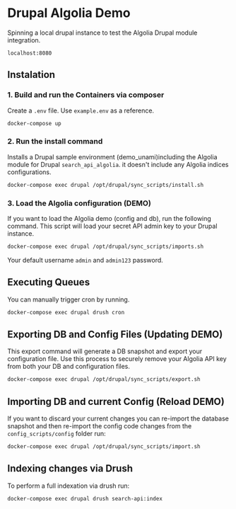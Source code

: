 # Drupal Algolia Demo
Spinning a local drupal instance to test the Algolia Drupal module integration.

`localhost:8080`

## Instalation
### 1. Build and run the Containers via composer
Create a `.env` file. Use `example.env` as a reference.
```sh
docker-compose up
```
### 2. Run the install command
Installs a Drupal sample environment (demo_unami)including the Algolia module for Drupal `search_api_algolia`. it doesn't include any Algolia indices configurations.
```sh
docker-compose exec drupal /opt/drupal/sync_scripts/install.sh
```
### 3. Load the Algolia configuration (DEMO)
If you want to load the Algolia demo (config and db), run the following command. This script will load your secret API admin key to your Drupal instance.
```sh
docker-compose exec drupal /opt/drupal/sync_scripts/imports.sh
```
Your default username `admin` and `admin123` password.
## Executing Queues
You can manually trigger cron by running.
```sh
docker-compose exec drupal drush cron
```
## Exporting DB and Config Files (Updating DEMO)
This export command will generate a DB snapshot and export your configuration file. Use this process to securely remove your Algolia API key from both your DB and configuration files.

```sh
docker-compose exec drupal /opt/drupal/sync_scripts/export.sh
```

## Importing DB and current Config (Reload DEMO)
If you want to discard your current changes you can re-import the database snapshot and then re-import the config code changes from the `config_scripts/config` folder run:
```sh
docker-compose exec drupal /opt/drupal/sync_scripts/import.sh
```

## Indexing changes via Drush
To perform a full indexation via drush run:
```sh
docker-compose exec drupal drush search-api:index
```